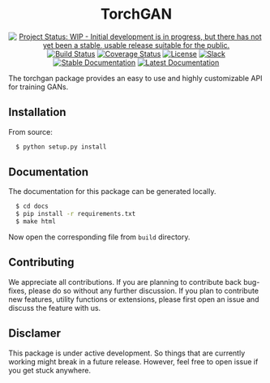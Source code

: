 <div align="center">

  <h1>TorchGAN</h1>

  <a href="http://www.repostatus.org/#wip"><img src="http://www.repostatus.org/badges/latest/wip.svg" alt="Project Status: WIP - Initial development is in progress, but there has not yet been a stable, usable release suitable for the public."></a>
  <a href="https://travis-ci.com/Aniket1998/TorchGAN"><img src="https://travis-ci.com/Aniket1998/TorchGAN.svg?token=xxgQKWvvVHy2q3GrDsMR&branch=master" alt="Build Status"></a>
  <a href="https://coveralls.io/github/Aniket1998/TorchGAN?branch=master"><img src="https://coveralls.io/repos/Aniket1998/TorchGAN/badge.svg?branch=master&service=github" alt="Coverage Status"></a>
  <a href="LICENSE"><img src="http://img.shields.io/badge/license-MIT-brightgreen.svg?style=flat" alt="License"></a>
  <a href="https://torchgan.slack.com/"><img src="https://img.shields.io/badge/chat-on%20slack-yellow.svg" alt="Slack"></a>
  <a href="https://torchgan.github.io/stable/"><img src="https://img.shields.io/badge/docs-stable-blue.svg" alt="Stable Documentation"></a>
  <a href="https://torchgan.github.io/latest/"><img src="https://img.shields.io/badge/docs-latest-blue.svg" alt="Latest Documentation"></a><br>

</div>

The torchgan package provides an easy to use and highly customizable API for training GANs.

## Installation

From source:

```bash
  $ python setup.py install
```

## Documentation

The documentation for this package can be generated locally.

```bash
  $ cd docs
  $ pip install -r requirements.txt
  $ make html
```
Now open the corresponding file from `build` directory.

## Contributing

We appreciate all contributions. If you are planning to contribute back bug-fixes, please do so without any further discussion. If you plan to contribute new features, utility functions or extensions, please first open an issue and discuss the feature with us.

## Disclamer

This package is under active development. So things that are currently working might break in a future release. However, feel free to open issue if you get stuck anywhere.
